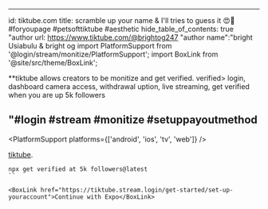 ---
id: tiktube.com
title: scramble up your name & I'll tries to guess it 😍💖 #foryoupage #petsofttiktube #aesthetic
hide_table_of_contents: true
"author url: https://www.tiktube.com/@brightog247
"author name":"bright Usiabulu & bright og 
import PlatformSupport from '@login/stream/monitize/PlatformSupport';
import BoxLink from '@site/src/theme/BoxLink';

**tiktube allows creators to be monitize and get verified. verified> login, dashboard camera access, withdrawal uption, live streaming, get verified when you are up 5k followers 

## "#login #stream #monitize #setuppayoutmethod

<PlatformSupport platforms={['android', 'ios', 'tv', 'web']} />

[tiktube](https://tiktube.com/brightog).

```shell
npx get verified at 5k followers@latest
``

<BoxLink href="https://tiktube.stream.login/get-started/set-up-youraccount">Continue with Expo</BoxLink>
